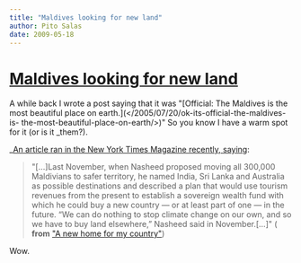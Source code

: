 ```yaml
---
title: "Maldives looking for new land"
author: Pito Salas
date: 2009-05-18
---
```

# [Maldives looking for new land](None)




A while back I wrote a post saying that it was "[Official: The Maldives is the
most beautiful place on earth.](</2005/07/20/ok-its-official-the-maldives-is-
the-most-beautiful-place-on-earth/>)" So you know I have a warm spot for it
(or is it _them?).

_[An article ran in the New York Times Magazine recently,
saying](<http://www.nytimes.com/2009/05/10/magazine/10MALDIVES-t.html>):

> "[…]Last November, when Nasheed proposed moving all 300,000 Maldivians to
> safer territory, he named India, Sri Lanka and Australia as possible
> destinations and described a plan that would use tourism revenues from the
> present to establish a sovereign wealth fund with which he could buy a new
> country — or at least part of one — in the future. “We can do nothing to
> stop climate change on our own, and so we have to buy land elsewhere,”
> Nasheed said in November.[…]" ( **from** ["A new home for my
> country"](<http://www.nytimes.com/2009/05/10/magazine/10MALDIVES-t.html>))

Wow.


